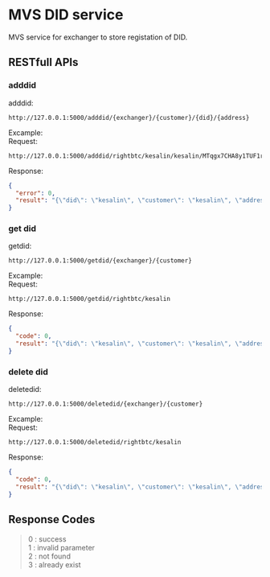 # MVS DID service
MVS service for exchanger to store registation of DID.

## RESTfull APIs
### adddid
adddid:
```
http://127.0.0.1:5000/adddid/{exchanger}/{customer}/{did}/{address}
```
Excample:  
Request:
```
http://127.0.0.1:5000/adddid/rightbtc/kesalin/kesalin/MTqgx7CHA8y1TUF1re5NLyT4mzKvCxWTyi
```
Response:
```json
{
  "error": 0,
  "result": "{\"did\": \"kesalin\", \"customer\": \"kesalin\", \"address\": \"MTqgx7CHA8y1TUF1re5NLyT4mzKvCxWTyi\", \"exchanger\": \"rightbtc\"}"
}
```
### get did
getdid:
```
http://127.0.0.1:5000/getdid/{exchanger}/{customer}
```
Excample:  
Request:
```
http://127.0.0.1:5000/getdid/rightbtc/kesalin
```
Response:
```json
{
  "code": 0,
  "result": "{\"did\": \"kesalin\", \"customer\": \"kesalin\", \"address\": \"MTqgx7CHA8y1TUF1re5NLyT4mzKvCxWTyi\", \"exchanger\": \"rightbtc\"}"
}
```

### delete did
deletedid:
```
http://127.0.0.1:5000/deletedid/{exchanger}/{customer}
```
Excample:  
Request:
```
http://127.0.0.1:5000/deletedid/rightbtc/kesalin
```
Response:
```json
{
  "code": 0,
  "result": "{\"did\": \"kesalin\", \"customer\": \"kesalin\", \"address\": \"MTqgx7CHA8y1TUF1re5NLyT4mzKvCxWTyi\", \"exchanger\": \"rightbtc\"}"
}
```

## Response Codes
> 0 : success  
> 1 : invalid parameter  
> 2 : not found  
> 3 : already exist  
